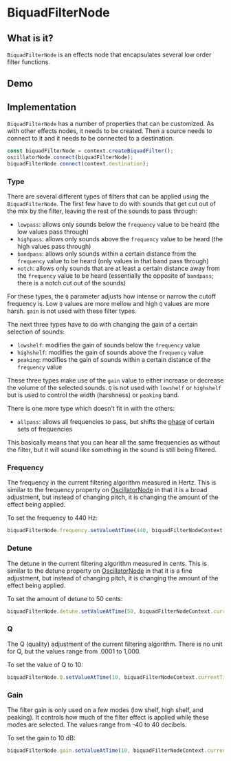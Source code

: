 # BiquadFilterNode

## What is it?

`BiquadFilterNode` is an effects node that encapsulates several low order filter functions.

## Demo

<audio-demo>
    <template>
        <button onclick="startAudio()">Start</button>
        <button onclick="endAudio()">Stop</button>
        <div>
            <button onclick="changeTo('lowpass')">Lowpass</button>
            <button onclick="changeTo('highpass')">Highpass</button>
            <button onclick="changeTo('bandpass')">Bandpass</button>
            <button onclick="changeTo('lowshelf')">Lowshelf</button>
            <button onclick="changeTo('highshelf')">Highshelf</button>
            <button onclick="changeTo('peaking')">Peaking</button>
            <button onclick="changeTo('notch')">Notch</button>
            <button onclick="changeTo('allpass')">Allpass</button>
        </div>
        <div>
            Frequency: <input type="range" min="33" max="140" value="84" oninput="changeFrequency(value)">
        </div>
        <div>
            Detune: <input type="range" min="-100" max="100" value="0" oninput="changeDetune(value)">
        </div>
        <div>
            Q (quality): <input type="range" min="-40" max="30" value="0" oninput="changeQ(value)">
        </div>
        <div>
            Gain: <input type="range" min="-40" max="40" value="0" oninput="changeGain(value)">
        </div>
        <script>
            const biquadFilterNodeContext = new AudioContext();
            let audioBufferSourceNode;
            const biquadFilterNode = biquadFilterNodeContext.createBiquadFilter();
            const startAudio = function() {
                // allow the user to play sound
                biquadFilterNodeContext.resume();
                if(audioBufferSourceNode) audioBufferSourceNode.stop();
                // create an audio buffer source node
                audioBufferSourceNode = biquadFilterNodeContext.createBufferSource();
                // fill the buffer with white noise (random values between -1.0 and 1.0)
                arrayBuffer = biquadFilterNodeContext.createBuffer(2, biquadFilterNodeContext.sampleRate * 3, biquadFilterNodeContext.sampleRate);
                for (let channel = 0; channel < arrayBuffer.numberOfChannels; channel++) {
                    let nowBuffering = arrayBuffer.getChannelData(channel);
                    for (let i = 0; i < arrayBuffer.length; i++) {
                        nowBuffering[i] = Math.random() * 2 - 1;
                    }
                }
                audioBufferSourceNode.buffer = arrayBuffer;
                audioBufferSourceNode.loop = true;
                // connect the audio buffer source node to the gain node
                audioBufferSourceNode.connect(biquadFilterNode);
                // connect the gain node to the destination
                biquadFilterNode.connect(biquadFilterNodeContext.destination);
                // start the oscillator
                audioBufferSourceNode.start();
            }
            const endAudio = function() {
                audioBufferSourceNode.stop();
            }
            const changeTo = function(type) {
                biquadFilterNode.type = type;
            }
            const changeFrequency = (frequency) => {
                // this helps us perceive the sound as being linear
                biquadFilterNode.frequency.setValueAtTime(Math.pow(2, frequency / 10), biquadFilterNodeContext.currentTime);
            }
            const changeDetune = (detune) => {
                biquadFilterNode.detune.setValueAtTime(detune, biquadFilterNodeContext.currentTime);
            }
            const changeQ = (Q) => {
                biquadFilterNode.Q.setValueAtTime(Math.pow(10, Q / 10), biquadFilterNodeContext.currentTime);
            }
            const changeGain = (gain) => {
                biquadFilterNode.gain.setValueAtTime(gain, biquadFilterNodeContext.currentTime);
            }
        </script>
    </template>
</audio-demo>

## Implementation

`BiquadFilterNode` has a number of properties that can be customized.  As with other effects nodes, it needs to be created.  Then a source needs to connect to it and it needs to be connected to a destination.

```javascript
const biquadFilterNode = context.createBiquadFilter();
oscillatorNode.connect(biquadFilterNode);
biquadFilterNode.connect(context.destination);
```

### Type

There are several different types of filters that can be applied using the `BiquadFilterNode`.  The first few have to do with sounds that get cut out of the mix by the filter, leaving the rest of the sounds to pass through:

- `lowpass`: allows only sounds below the `frequency` value to be heard (the low values pass through)
- `highpass`: allows only sounds above the `frequency` value to be heard (the high values pass through)
- `bandpass`: allows only sounds within a certain distance from the `frequency` value to be heard (only values in that band pass through)
- `notch`: allows only sounds that are at least a certain distance away from the `frequency` value to be heard (essentially the opposite of `bandpass`; there is a notch cut out of the sounds)

For these types, the `Q` parameter adjusts how intense or narrow the cutoff frequency is.  Low `Q` values are more mellow and high `Q` values are more harsh.  `gain` is not used with these filter types.

The next three types have to do with changing the gain of a certain selection of sounds:

- `lowshelf`: modifies the gain of sounds below the `frequency` value
- `highshelf`: modifies the gain of sounds above the `frequency` value
- `peaking`: modifies the gain of sounds within a certain distance of the `frequency` value

These three types make use of the `gain` value to either increase or decrease the volume of the selected sounds.  `Q` is not used with `lowshelf` or `highshelf` but is used to control the width (harshness) or `peaking` band.

There is one more type which doesn't fit in with the others:

- `allpass`: allows all frequencies to pass, but shifts the [phase][1] of certain sets of frequencies

[1]: https://en.wikipedia.org/wiki/Phase_(waves)

This basically means that you can hear all the same frequencies as without the filter, but it will sound like something in the sound is still being filtered.

### Frequency

The frequency in the current filtering algorithm measured in Hertz.  This is similar to the frequency property on [OscillatorNode](oscillator-node) in that it is a broad adjustment, but instead of changing pitch, it is changing the amount of the effect being applied.

To set the frequency to 440 Hz:

```javascript
biquadFilterNode.frequency.setValueAtTime(440, biquadFilterNodeContext.currentTime);
```

### Detune

The detune in the current filtering algorithm measured in cents.  This is similar to the detune property on [OscillatorNode](oscillator-node) in that it is a fine adjustment, but instead of changing pitch, it is changing the amount of the effect being applied.

To set the amount of detune to 50 cents:

```javascript
biquadFilterNode.detune.setValueAtTime(50, biquadFilterNodeContext.currentTime);
```

### Q

The Q (quality) adjustment of the current filtering algorithm.  There is no unit for Q, but the values range from .0001 to 1,000.

To set the value of Q to 10:

```javascript
biquadFilterNode.Q.setValueAtTime(10, biquadFilterNodeContext.currentTime);
```

### Gain

The filter gain is only used on a few modes (low shelf, high shelf, and peaking).  It controls how much of the filter effect is applied while these modes are selected.  The values range from -40 to 40 decibels.

To set the gain to 10 dB:

```javascript
biquadFilterNode.gain.setValueAtTime(10, biquadFilterNodeContext.currentTime);
```
